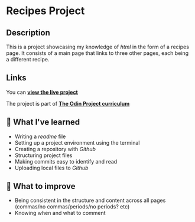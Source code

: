 # Recipes Project

## Description

This is a project showcasing my knowledge of *html* in the form of a recipes page.
It consists of a main page that links to three other pages, each being a different recipe.

## Links

You can [**view the live project**](https://avnen7.github.io/odin-recipes/)

The project is part of [**The Odin Project curriculum**](https://www.theodinproject.com/paths/foundations/courses/foundations/lessons/recipes)

## :dancer: What I've learned

- Writing a *readme* file
- Setting up a project environment using the terminal
- Creating a repository with *Github*
- Structuring project files
- Making commits easy to identify and read
- Uploading local files to *Github*

## :monocle_face: What to improve

- Being consistent in the structure and content across all pages (commas/no commas/periods/no periods? etc)
- Knowing when and what to comment
